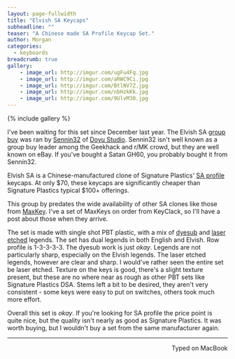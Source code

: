 ```yaml
---
layout: page-fullwidth
title: "Elvish SA Keycaps"
subheadline: ""
teaser: "A Chinese made SA Profile Keycap Set."
author: Morgan
categories:
  - keyboards
breadcrumb: true
gallery:
    - image_url: http://imgur.com/ugFu4Fq.jpg
    - image_url: http://imgur.com/aRWC9Ci.jpg
    - image_url: http://imgur.com/BtlNV7Z.jpg
    - image_url: http://imgur.com/nbHzkKk.jpg
    - image_url: http://imgur.com/9UlvM30.jpg
---
```


{% include gallery %}

I've been waiting for this set since December last year. The Elvish SA [group buy](https://geekhack.org/index.php?topic=86395.0) was ran by [Sennin32](http://www.ebay.com/usr/sennin32) of [Doyu Studio](https://shopkey.doyustudio.com/). Sennin32 isn't well known as a group buy leader among the Geekhack and r/MK crowd, but they are well known on eBay. If you've bought a Satan GH60, you probably bought it from Sennin32.

Elvish SA is a Chinese-manufactured clone of Signature Plastics' [SA profile](http://keycapsdirect.com/key-caps.php) keycaps. At only $70, these keycaps are significantly cheaper than Signature Plastics typical $100+ offerings.

This group by predates the wide availability of other SA clones like those from [MaxKey](https://www.old.keyclack.com/product/group-buy-maxkey-sa/). I've a set of MaxKeys on order from KeyClack, so I'll have a post about those when they arrive.

The set is made with single shot PBT plastic, with a mix of [dyesub](https://deskthority.net/wiki/Keycap_printing#Dye_sublimation) and [laser etched](https://deskthority.net/wiki/Keycap_printing#Engraving) legends. The set has dual legends in both English and Elvish. Row profile is 1-3-3-3-3. The dyesub work is just _okay_. Legends are not particularly sharp, especially on the Elvish legends. The laser etched legends, however are clear and sharp. I would've rather seen the entire set be laser etched. Texture on the keys is good, there's a slight texture present, but these are no where near as rough as other PBT sets like Signature Plastics DSA. Stems left a bit to be desired, they aren't very consistent - some keys were easy to put on switches, others took much more effort.

Overall this set is _okay_. If you're looking for SA profile the price point is quite nice, but the quality isn't nearly as good as Signature Plastics. It was worth buying, but I wouldn't buy a set from the same manufacturer again.

---
<p align="right">Typed on MacBook</p>
